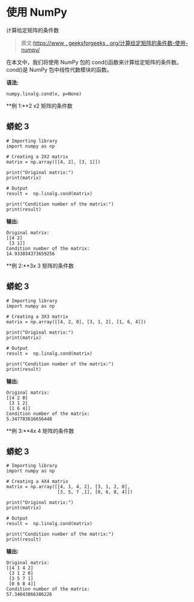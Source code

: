 # 使用 NumPy

计算给定矩阵的条件数

> 原文:[https://www . geeksforgeeks . org/计算给定矩阵的条件数-使用-numpy/](https://www.geeksforgeeks.org/compute-the-condition-number-of-a-given-matrix-using-numpy/)

在本文中，我们将使用 NumPy 包的 cond()函数来计算给定矩阵的条件数。cond()是 NumPy 包中线性代数模块的函数。

**语法:**

```
numpy.linalg.cond(x, p=None)
```

**例 1:**2 x2 矩阵的条件数

## 蟒蛇 3

```
# Importing library
import numpy as np

# Creating a 2X2 matrix
matrix = np.array([[4, 2], [3, 1]])

print("Original matrix:")
print(matrix)

# Output
result =  np.linalg.cond(matrix)

print("Condition number of the matrix:")
print(result)
```

**输出:**

```
Original matrix:
[[4 2]
 [3 1]]
Condition number of the matrix:
14.933034373659256

```

**例 2:**3x 3 矩阵的条件数

## 蟒蛇 3

```
# Importing library
import numpy as np

# Creating a 3X3 matrix
matrix = np.array([[4, 2, 0], [3, 1, 2], [1, 6, 4]])

print("Original matrix:")
print(matrix)

# Output
result =  np.linalg.cond(matrix)

print("Condition number of the matrix:")
print(result)
```

**输出:**

```
Original matrix:
[[4 2 0]
 [3 1 2]
 [1 6 4]]
Condition number of the matrix:
5.347703616656448

```

**例 3:**4x 4 矩阵的条件数

## 蟒蛇 3

```
# Importing library
import numpy as np

# Creating a 4X4 matrix
matrix = np.array([[4, 1, 4, 2], [3, 1, 2, 0], 
                   [3, 5, 7 ,1], [0, 6, 8, 4]])

print("Original matrix:")
print(matrix)

# Output
result =  np.linalg.cond(matrix)

print("Condition number of the matrix:")
print(result)
```

**输出:**

```
Original matrix:
[[4 1 4 2]
 [3 1 2 0]
 [3 5 7 1]
 [0 6 8 4]]
Condition number of the matrix:
57.34043866386226

```